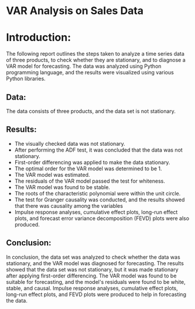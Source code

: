 # VAR Analysis on Sales Data

# Introduction:
The following report outlines the steps taken to analyze a time series data of three products, to check whether they are stationary, and to diagnose a VAR model for forecasting. The data was analyzed using Python programming language, and the results were visualized using various Python libraries.

## Data:
The data consists of three products, and the data set is not stationary.


## Results:

* The visually checked data was not stationary.
* After performing the ADF test, it was concluded that the data was not stationary.
* First-order differencing was applied to make the data stationary.
* The optimal order for the VAR model was determined to be 1.
* The VAR model was estimated.
* The residuals of the VAR model passed the test for whiteness.
* The VAR model was found to be stable.
* The roots of the characteristic polynomial were within the unit circle.
* The test for Granger causality was conducted, and the results showed that there was causality among the variables
* Impulse response analyses, cumulative effect plots, long-run effect plots, and forecast error variance decomposition (FEVD) plots were also produced.

## Conclusion:
In conclusion, the data set was analyzed to check whether the data was stationary, and the VAR model was diagnosed for forecasting. The results showed that the data set was not stationary, but it was made stationary after applying first-order differencing. The VAR model was found to be suitable for forecasting, and the model's residuals were found to be white, stable, and causal. Impulse response analyses, cumulative effect plots, long-run effect plots, and FEVD plots were produced to help in forecasting the data.
